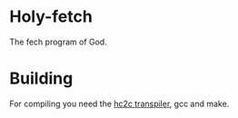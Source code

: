 # Holy-fetch
The fech program of God.

# Building
For compiling you need the [hc2c transpiler](https://github.com), gcc and make.
